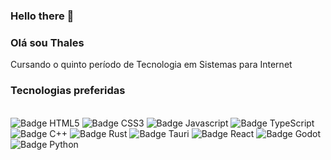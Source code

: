 ### Hello there 👋

### Olá sou Thales
Cursando o quinto período de Tecnologia em Sistemas para Internet

### Tecnologias preferidas
<div style="display: inline_block"><br>
    <img aling="center" src="https://img.shields.io/badge/HTML5-E34F26.svg?style=for-the-badge&logo=HTML5&logoColor=white" alt="Badge HTML5">
    <img aling="center" src="https://img.shields.io/badge/CSS3-1572B6.svg?style=for-the-badge&logo=CSS3&logoColor=white" alt="Badge CSS3">
    <img aling="center" src="https://img.shields.io/badge/JavaScript-F7DF1E?style=for-the-badge&logo=javascript&logoColor=black" alt="Badge Javascript">
	<img aling="center"  src="https://img.shields.io/badge/TypeScript-007ACC?style=for-the-badge&logo=typescript&logoColor=white" alt="Badge TypeScript" >
	<img aling="center"  src="https://img.shields.io/badge/Rust-000000.svg?style=for-the-badge&logo=Rust&logoColor=white" alt="Badge C++" >
	<img aling="center"  src="https://img.shields.io/badge/C++-00599C.svg?style=for-the-badge&logo=C++&logoColor=white" alt="Badge Rust" >
	<img aling="center"  src="https://img.shields.io/badge/Tauri-24C8D8.svg?style=for-the-badge&logo=Tauri&logoColor=white" alt="Badge Tauri" >
	<img aling="center"  src="https://img.shields.io/badge/React-61DAFB.svg?style=for-the-badge&logo=React&logoColor=black" alt="Badge React" >
	<img aling="center"  src="https://img.shields.io/badge/Godot%20Engine-478CBF.svg?style=for-the-badge&logo=Godot-Engine&logoColor=white" alt="Badge Godot" >
    <img aling="center" src="https://img.shields.io/badge/Python-14354C?style=for-the-badge&logo=python&logoColor=white" alt="Badge Python">
</div>

    

